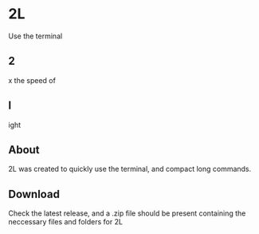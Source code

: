 # 2L
Use the terminal <h2><b>2</b></h2>x the speed of <h2><b>l</b></h2>ight

## About
2L was created to quickly use the terminal, and compact long commands.

## Download
Check the latest release, and a .zip file should be present containing the neccessary files and folders for 2L
